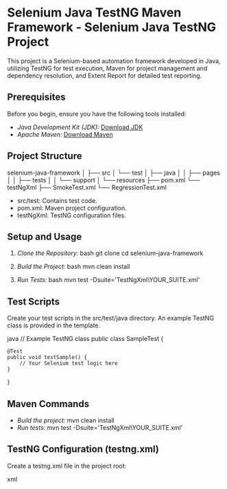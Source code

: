 # Selenium Java TestNG Maven Framework - Selenium Java TestNG Project

This project is a Selenium-based automation framework developed in Java, utilizing TestNG for test execution, Maven for project management and dependency resolution, and Extent Report for detailed test reporting.

## Prerequisites

Before you begin, ensure you have the following tools installed:

- *Java Development Kit (JDK):* [Download JDK](https://www.oracle.com/java/technologies/javase-downloads.html)
- *Apache Maven:* [Download Maven](https://maven.apache.org/download.cgi)

## Project Structure

selenium-java-framework
│
├── src
│   └── test
│       ├── java
│       │   ├── pages
│       │   ├── tests
│       │   └── support
│       └── resources
├── pom.xml
└── testNgXml
	├── SmokeTest.xml
	└── RegressionTest.xml


- src/test: Contains test code.
- pom.xml: Maven project configuration.
- testNgXml: TestNG configuration files.

## Setup and Usage

1. *Clone the Repository:*
   bash
   git clone 
   cd selenium-java-framework
   

2. *Build the Project:*
   bash
   mvn clean install
   

3. *Run Tests:*
   bash
   mvn test -Dsuite='TestNgXml\YOUR_SUITE.xml'
   

## Test Scripts

Create your test scripts in the src/test/java directory. An example TestNG class is provided in the template.

java
// Example TestNG class
public class SampleTest {

    @Test
    public void testSample() {
        // Your Selenium test logic here
    }
}


## Maven Commands

- *Build the project:* mvn clean install
- *Run tests:* mvn test -Dsuite='TestNgXml\YOUR_SUITE.xml'

## TestNG Configuration (testng.xml)

Create a testng.xml file in the project root:

xml
<!DOCTYPE suite SYSTEM "http://testng.org/testng-1.0.dtd">
<suite name="TestSuite">
    <test name="Test">
        <classes>
            <class name="your.package.SampleTest"/>
        </classes>
    </test>
</suite>


